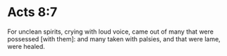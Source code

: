 # Acts 8:7

For unclean spirits, crying with loud voice, came out of many that were possessed [with them]: and many taken with palsies, and that were lame, were healed.